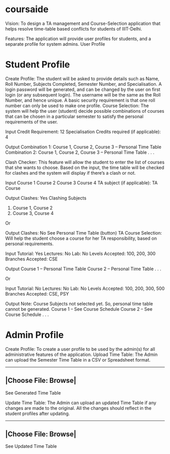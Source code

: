 # coursaide

Vision: To design a TA management and Course-Selection application that helps resolve time-table based conflicts for students of IIIT-Delhi.

Features: The application will provide user profiles for students, and a separate profile for system admins. 
User Profile

# Student Profile

Create Profile: The student will be asked to provide details such as Name, Roll Number, Subjects Completed, Semester Number, and Specialisation. A login password will be generated, and can be changed by the user on first login (or any subsequent login). The username will be the same as the Roll Number, and hence unique. A basic security requirement is that one roll number can only be used to make one profile. 
Course Selection: The system will help the user (student) decide possible combinations of courses that can be chosen in a particular semester to satisfy the personal requirements of the user.

Input
Credit Requirement: 12
Specialisation Credits required (if applicable): 4

Output
Combination 1: Course 1, Course 2, Course 3 – Personal Time Table
Combination 2: Course 1, Course 2, Course 3 – Personal Time Table
.
.
.


Clash Checker: This feature will allow the student to enter the list of courses that she wants to choose. Based on the input, the time table will be checked for clashes and the system will display if there’s a clash or not. 

Input
Course 1
Course 2
Course 3
Course 4
TA subject (if applicable): TA Course

Output
Clashes: Yes
Clashing Subjects 
1. Course 1, Course 2
2. Course 3, Course 4

Or

Output
Clashes: No
See Personal Time Table (button)
TA Course Selection: Will help the student choose a course for her TA responsibility, based on personal requirements.

Input
Tutorial: Yes
Lectures: No
Lab: No
Levels Accepted: 100, 200, 300
Branches Accepted: CSE

Output
Course 1 – Personal Time Table
Course 2 – Personal Time Table
.
.
.

Or 
 
Input
Tutorial: No
Lectures: No
Lab: No
Levels Accepted: 100, 200, 300, 500
Branches Accepted: CSE, PSY

Output
Note: Course Subjects not selected yet. So, personal time table cannot be generated.
Course 1 – See Course Schedule
Course 2 – See Course Schedule
.
.
.


# Admin Profile

Create Profile: To create a user profile to be used by the admin(s) for all administrative features of the application.
Upload Time Table: The Admin can upload the Semester Time Table in a CSV or Spreadsheet format.
 _________________
|Choose File: Browse|
 ----------------------------
See Generated Time Table

Update Time Table: The Admin can upload an updated Time Table if any changes are made to the original. All the changes should reflect in the student profiles after updating. 


 _________________
|Choose File: Browse|
 ----------------------------
See Updated Time Table



